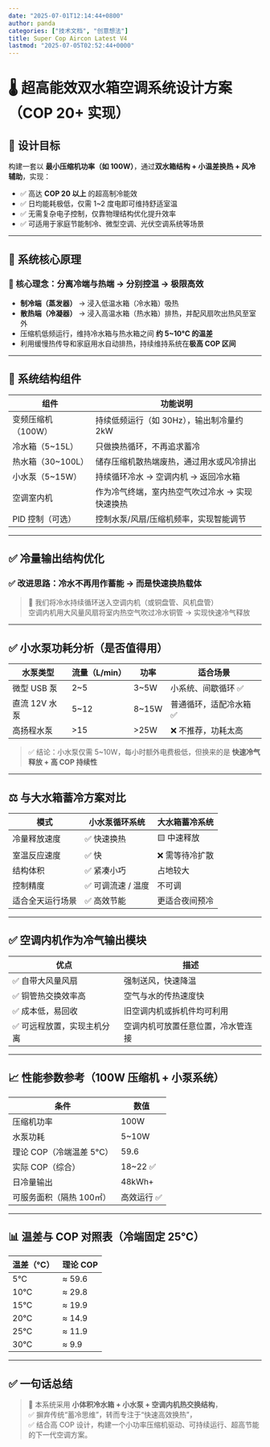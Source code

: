 ```yaml
---
date: "2025-07-01T12:14:44+0800"
author: panda
categories: ["技术文档", "创意想法"]
title: Super Cop Aircon Latest V4
lastmod: "2025-07-05T02:52:44+0000"
---
```



# 🌡️ 超高能效双水箱空调系统设计方案（COP 20+ 实现）

## 🎯 设计目标

构建一套以 **最小压缩机功率（如 100W）**，通过**双水箱结构 + 小温差换热 + 风冷辅助**，实现：

- ✅ 高达 **COP 20 以上** 的超高制冷能效  
- ✅ 日均能耗极低，仅需 1~2 度电即可维持舒适室温  
- ✅ 无需复杂电子控制，仅靠物理结构优化提升效率  
- ✅ 可适用于家庭节能制冷、微型空调、光伏空调系统等场景

---

## 🧠 系统核心原理

### 🔄 核心理念：**分离冷端与热端 → 分别控温 → 极限高效**

- **制冷端（蒸发器）** → 浸入低温水箱（冷水箱）吸热  
- **散热端（冷凝器）** → 浸入高温水箱（热水箱）排热，并配风扇吹出热风至室外  
- 压缩机低频运行，维持冷水箱与热水箱之间 **约 5~10°C 的温差**  
- 利用缓慢热传导和家庭用水自动排热，持续维持系统在**极高 COP 区间**

---

## 🔧 系统结构组件

| 组件             | 功能说明                                      |
|------------------|-----------------------------------------------|
| 变频压缩机（100W） | 持续低频运行（如 30Hz），输出制冷量约 2kW        |
| 冷水箱（5~15L）   | 只做换热循环，不再追求蓄冷                      |
| 热水箱（30~100L） | 储存压缩机散热端废热，通过用水或风冷排出            |
| 小水泵（5~15W）   | 持续循环冷水 → 空调内机 → 返回冷水箱              |
| 空调室内机        | 作为冷气终端，室内热空气吹过冷水 → 实现快速换热     |
| PID 控制（可选）   | 控制水泵/风扇/压缩机频率，实现智能调节             |

---

## ✅ 冷量输出结构优化

### ✅ 改进思路：**冷水不再用作蓄能 → 而是快速换热载体**

> 🎯 我们将冷水持续循环送入空调内机（或铜盘管、风机盘管）  
> 空调内机用大风量风扇将室内热空气吹过冷水铜管 → 实现快速冷气释放

---

## ✅ 小水泵功耗分析（是否值得用）

| 水泵类型        | 流量（L/min） | 功率 | 适合场景                   |
|-----------------|---------------|------|----------------------------|
| 微型 USB 泵      | 2~5           | 3~5W | 小系统、间歇循环 ✅          |
| 直流 12V 水泵    | 5~12          | 8~15W | 普通循环，适配冷水箱 ✅       |
| 高扬程水泵       | >15           | >25W | ❌ 不推荐，功耗太高            |

> ✅ 结论：小水泵仅需 5~10W，每小时额外电费极低，但换来的是 **快速冷气释放 + 高 COP 持续性**

---

## ⚖️ 与大水箱蓄冷方案对比

| 模式                 | 小水泵循环系统           | 大水箱蓄冷系统           |
|----------------------|--------------------------|--------------------------|
| 冷量释放速度          | ✅ 快速换热               | 🟨 中速释放                |
| 室温反应速度          | ✅ 快                    | ❌ 需等待冷扩散            |
| 结构体积              | ✅ 紧凑小巧               | 占地较大                   |
| 控制精度              | ✅ 可调流速 / 温度        | 不可调                    |
| 适合全天运行场景       | ✅ 高效节能               | 更适合夜间预冷             |

---

## ✅ 空调内机作为冷气输出模块

| 优点                            | 描述 |
|----------------------------------|------|
| ✅ 自带大风量风扇                | 强制送风，快速降温               |
| ✅ 铜管热交换效率高              | 空气与水的传热速度快              |
| ✅ 成本低，易回收                | 旧空调内机或拆机件均可利用         |
| ✅ 可远程放置，实现主机分离        | 空调内机可放置任意位置，冷水管连接 |

---

## 📈 性能参数参考（100W 压缩机 + 小泵系统）

| 条件                     | 数值               |
|--------------------------|--------------------|
| 压缩机功率               | 100W               |
| 水泵功耗                 | 5~10W              |
| 理论 COP（冷端温差 5°C） | 59.6               |
| 实际 COP（综合）         | 18~22 ✅           |
| 日冷量输出               | 48kWh+             |
| 可服务面积（隔热 100㎡） | 高效运行 ✅         |

---

## 📊 温差与 COP 对照表（冷端固定 25°C）

| 温差（°C） | 理论 COP |
|------------|-----------|
| 5°C        | ≈ 59.6    |
| 10°C       | ≈ 29.8    |
| 15°C       | ≈ 19.9    |
| 20°C       | ≈ 14.9    |
| 25°C       | ≈ 11.9    |
| 30°C       | ≈ 9.9     |

---

## ✅ 一句话总结

> 🎯 本系统采用 **小体积冷水箱 + 小水泵 + 空调内机热交换结构**，  
> ✅ 摒弃传统“蓄冷思维”，转而专注于“快速高效换热”，  
> ✅ 结合高 COP 设计，构建一个小功率压缩机驱动、可持续运行、超高节能的下一代空调方案。

